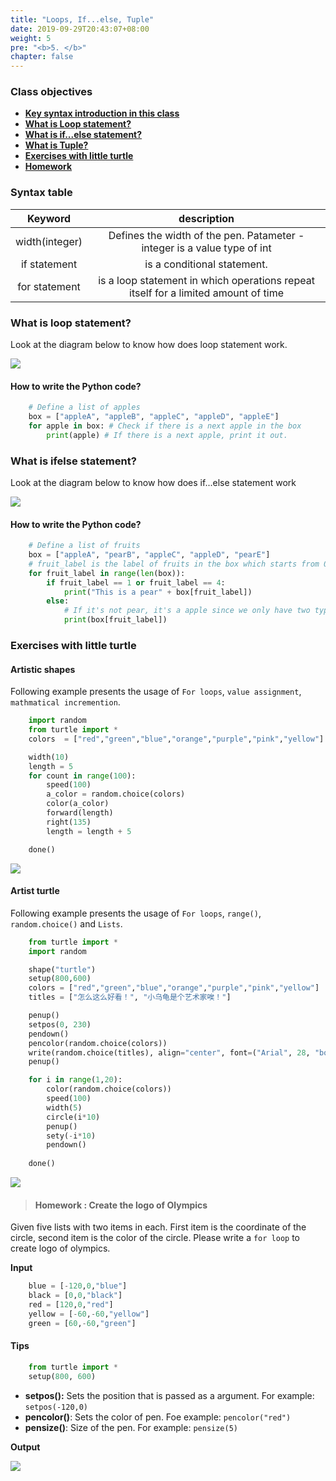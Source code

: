 ```yaml
---
title: "Loops, If...else, Tuple"
date: 2019-09-29T20:43:07+08:00
weight: 5
pre: "<b>5. </b>"
chapter: false
---
```


### Class objectives
- [**Key syntax introduction in this class**](#syntax-table)
- [**What is Loop statement?**](#what-is-loop-statement)
- [**What is if...else statement?**](#what-is-ifelse-statement)
- [**What is Tuple?**](#what-is-tuple)
- [**Exercises with little turtle**](#exercises-with-little-turtle)
- [**Homework**](#homework)

### Syntax table

|  <center>Keyword</center>  |  <center>description</center>  |
|:----------|:-------------:|
|  <center>width(integer)</center>   | Defines the width of the pen. Patameter - integer is a value type of int |
|  <center>if statement</center>   | is a conditional statement. |
|  <center>for statement</center>   | is a loop statement in which operations repeat itself for a limited amount of time |

### What is loop statement?

Look at the diagram below to know how does loop statement work.

![](/images/loop_diagram.png)

#### How to write the Python code?

```python
	# Define a list of apples
	box = ["appleA", "appleB", "appleC", "appleD", "appleE"]
	for apple in box: # Check if there is a next apple in the box
		print(apple) # If there is a next apple, print it out.
```

### What is ifelse statement?

Look at the diagram below to know how does if...else statement work

![](/images/apple_pear_if_else_check.png)

#### How to write the Python code?

```python
	# Define a list of fruits
	box = ["appleA", "pearB", "appleC", "appleD", "pearE"]
	# fruit_label is the label of fruits in the box which starts from 0
	for fruit_label in range(len(box)):
		if fruit_label == 1 or fruit_label == 4:
			print("This is a pear" + box[fruit_label])
		else:
			# If it's not pear, it's a apple since we only have two types of fruit in the box.
			print(box[fruit_label])
```

### Exercises with little turtle

#### Artistic shapes

Following example presents the usage of `For loops`, `value assignment`, `mathmatical incremention`.

```python
	import random
	from turtle import *
	colors  = ["red","green","blue","orange","purple","pink","yellow"]

	width(10)
	length = 5
	for count in range(100):
		speed(100)
		a_color = random.choice(colors)
		color(a_color)
		forward(length)
		right(135)
		length = length + 5

	done()
```

![](/images/turtle/artistic_shapes.png)

#### Artist turtle

Following example presents the usage of `For loops`, `range()`, `random.choice()` and `Lists`. 

```python
	from turtle import *
	import random

	shape("turtle")
	setup(800,600)
	colors = ["red","green","blue","orange","purple","pink","yellow"]
	titles = ["怎么这么好看！", "小乌龟是个艺术家唉！"]

	penup()
	setpos(0, 230)
	pendown()
	pencolor(random.choice(colors))
	write(random.choice(titles), align="center", font=("Arial", 28, "bold"))
	penup()

	for i in range(1,20):
		color(random.choice(colors))
		speed(100)
		width(5)
		circle(i*10)
		penup()
		sety(-i*10)
		pendown()
	 
	done()
```

![](/images/turtle/artist_turtle.png)

> #### Homework : Create the logo of Olympics

Given five lists with two items in each. First item is the coordinate of the circle, second item is the color of the circle. Please write a `for loop` to create logo of olympics.

**Input**

```python
	blue = [-120,0,"blue"]
	black = [0,0,"black"]
	red = [120,0,"red"]
	yellow = [-60,-60,"yellow"]
	green = [60,-60,"green"]
```

#### Tips

```python
	from turtle import *
	setup(800, 600)
```

- **setpos():** Sets the position that is passed as a argument. For example: `setpos(-120,0)`
- **pencolor()**: Sets the color of pen. Foe example: `pencolor("red")`
- **pensize()**: Size of the pen. For example: `pensize(5)`

**Output**

![](/images/turtle/olympics.png)